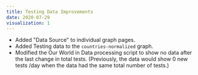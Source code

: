 ```yaml
---
title: Testing Data Improvements
date: 2020-07-29
visualization: 1
---
```


- Added "Data Source" to individual graph pages.
- Added Testing data to the `countries-normalized` graph.
- Modified the Our World in Data processing script to show no data after the last change in total tests.  (Previously, the data would show 0 new tests /day when the data had the same total number of tests.)
